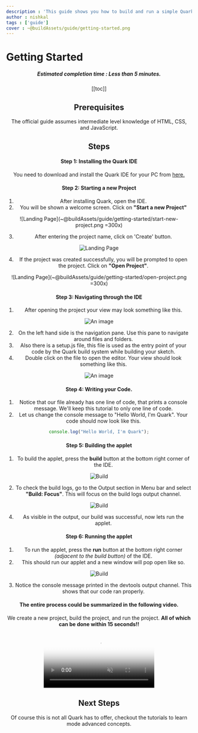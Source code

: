 ```yaml
---
description : 'This guide shows you how to build and run a simple Quark applet. The aim of this guide is to help you give an overview of the development workflow.'
author : nishkal
tags : ['guide']
cover : ~@buildAssets/guide/getting-started.png
---
```


# Getting Started
<Header />

##### Estimated completion time : Less than 5 minutes.

[[toc]]

## Prerequisites
The official guide assumes intermediate level knowledge of HTML, CSS, and JavaScript. 
<!-- Before you begin, it is recommended that your development environment an npm package manager. Although, it is not strictly required to complete this guide. -->

## Steps
#### Step 1: Installing the Quark IDE
You need to download and install the Quark IDE for your PC from [here.](/download/)

#### Step 2: Starting a new Project
  1.  After installing Quark, open the IDE.
  2.  You will be shown a welcome screen. Click on __"Start a new Project"__

![Landing Page](~@buildAssets/guide/getting-started/start-new-project.png =300x)

  3.  After entering the project name, click on 'Create' button.

![Landing Page](~@buildAssets/guide/getting-started/enter-project-name.png)

  4.  If the project was created successfully, you will be prompted to open the project. Click on __"Open Project"__.

![Landing Page](~@buildAssets/guide/getting-started/open-project.png =300x)

#### Step 3: Navigating through the IDE
  1. After opening the project your view may look something like this.


![An image](~@buildAssets/guide/intro/new-project.png)

  2. On the left hand side is the navigation pane. Use this pane to navigate around files and folders.
  3. Also there is a setup.js file, this file is used as the entry point of your code by the Quark build system while building your sketch.
  4. Double click on the file to open the editor. Your view should look something like this.

![An image](~@buildAssets/guide/intro/setup-editor.png)

#### Step 4: Writing your Code.

  1. Notice that our file already has one line of code, that prints a console message. We'll keep this tutorial to only one line of code.
  2. Let us change the console message to "Hello World, I'm Quark". Your code should now look like this.

```js
console.log("Hello World, I'm Quark");
```

#### Step 5: Building the applet

  1. To build the applet, press the __build__ button at the bottom right corner of the IDE.

![Build](~@buildAssets/guide/intro/build.png)

  2. To check the build logs, go to the Output section in Menu bar and select __"Build: Focus"__. This will focus on the build logs output channel.

![Build](~@buildAssets/guide/intro/build-focus.png)

  4. As visible in the output, our build was successful, now lets run the applet.

#### Step 6: Running the applet

  1. To run the applet, press the __run__ button at the bottom right corner _(adjacent to the build button)_ of the IDE.
  2. This should run our applet and a new window will pop open like so.

![Build](~@buildAssets/guide/intro/run.png)

  3. Notice the console message printed in the devtools output channel. This shows that our code ran properly.

#### The entire process could be summarized in the following video.
We create a new project, build the project, and run the project. __All of which can be done within 15 seconds!!__

<video muted autoplay loop style="max-width:100%; height:auto" name="media" poster="~@buildAssets/getting-started/project-start-demo.jpg" crossOrigin="anonymous">
  <source src="~@buildAssets/getting-started/project-start-demo.mp4" type="video/mp4">
  Your browser does not support the video tag.
</video> 

## Next Steps
Of course this is not all Quark has to offer, checkout the tutorials to learn mode advanced concepts.

